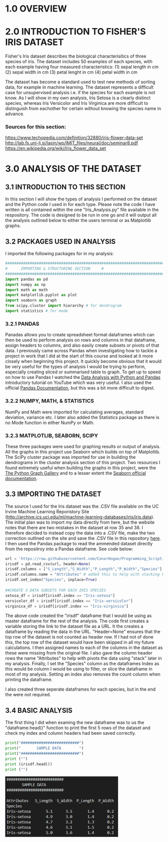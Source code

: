 # 1.0 OVERVIEW




# 2.0 INTRODUCTION TO FISHER'S IRIS DATASET
Fisher's Iris dataset describes the biological characterisitics of three species of iris. The dataset includes 50 examples of each species, with each example having four measured characteristics:
(1) sepal length in cm
(2) sepal width in cm
(3) petal lenght in cm
(4) petal width in cm

The dataset has become a standard used to test new methods of sorting data, for example in machine learning. 
The dataset represents a difficult case for unsupervised analysis i.e. if the species for each example is not know. As I will show in my own analysis, Iris Setosa is a clearly distinct species, whereas Iris Versicolor and Iris Virginica are more difficult to distinguish from eachother for certain without knowing the species name in advance. 

### Sources for this section: 
https://www.techopedia.com/definition/32880/iris-flower-data-set
http://lab.fs.uni-lj.si/lasin/wp/IMIT_files/neural/doc/seminar8.pdf
https://en.wikipedia.org/wiki/Iris_flower_data_set

# 3.0 ANALYSIS OF THE DATASET

## 3.1 INTRODUCTION TO THIS SECTION
In this section I will show the types of  analysis I performed on the dataset and the Python code I used in for each type. Please note the code I have written is all contained within the one "Iris_Analysis.py" file available in the respository. The code is designed to be run in one go and it will output all the analysis outlined below to either the users terminal or as Matplotlib graphs.

## 3.2 PACKAGES USED IN ANALYSIS 
I imported the following packages for in my analysis: 

````python 
#######################################################################
#      IMPORTING & STRUCTURING SECTION     #
#######################################################################
import pandas as pd
import numpy as np
import math as math
import matplotlib.pyplot as plot
import seaborn as graph
from scipy.cluster import hierarchy # for dendrogram
import statistics # for mode
````
### 3.2.1 PANDAS
Panadas allows you to create spreadsheet format dataframes which can then be used to perform analysis on rows and columns in that dataframe, assign headers to columns, and also easily create subsets or pivots of that data. I previously came across Pandas when investigating how to tackle a project in work that I did at the start of this course and looked at it more closely when beginning this project. It quickly become obvious that it would be very useful for the types of analysis I would be trying to perform, especially creating sliced or summarised table to graph.
To get up to speed on how to use Pandas I watched the [Data Analysis with Python and Pandas](https://www.youtube.com/watch?v=Iqjy9UqKKuo&list=PLQVvvaa0QuDc-3szzjeP6N6b0aDrrKyL-) introductory tutorial on YouTube which was very useful. I also used the official [Pandas Documentation](http://pandas.pydata.org/pandas-docs/stable/index.html), but this was a bit more difficult to digest.

### 3.2.2 NUMPY, MATH, & STATISTICS
NumPy and Math were imported for calculating averages, standard deviation, variance etc. I later also added the Statistics package as there is no Mode function in either NumPy or Math.

### 3.2.3 MATPLOTLIB, SEABORN, SCIPY
These three packages were used for graphing results or output of analysis. All the graphs in this project use Seaborn which builds on top of Matplotlib. The SciPy cluster package was imported for use in building the dendrograms in the cluster analysis section of this project. 
Two resources I found extremely useful when building the graphs in this project, were the [The Python Graph Gallery](http://python-graph-gallery.com) and to a lesser extent the [Seaborn official documentation](https://seaborn.pydata.org/).

## 3.3 IMPORTING THE DATASET
The source I used for the Iris dataset was the .CSV file available on the UC Irvine Machine Learning Reporistory Site (http://archive.ics.uci.edu/ml/machine-learning-databases/iris/iris.data).
The initial plan was to import my data directly from here, but the website notes that there are two mistakes in the dataset at row 35 and 38. I therefore decided to instead copy the data into a .CSV file, make the two correction outlined on the site and save the .CSV file in this repository [here](https://github.com/ConorHogan/Programming_Scripting_Projects/blob/master/Iris_Data.csv). 
I then used the Pandas package to read the ammended dataset directly from the repositroy into a Pandas dataframe. See code below:

````python
url = 'https://raw.githubusercontent.com/ConorHogan/Programming_Scripting_Projects/master/Iris_Data.csv'
irisdf = pd.read_csv(url, header=None) 
irisdf.columns = ["S_Length","S_Width","P_Length","P_Width","Species"]
irisdf.columns.name = "Attributes" # added this to help with stacking https://www.youtube.com/watch?v=reTeOfEebeA
irisdf.set_index("Species", inplace=True)

##CREATE 3 DATA SUBSETS FOR EACH IRIS SPECIES
setosa_df = irisdf[irisdf.index == "Iris-setosa"]
versicolor_df = irisdf[irisdf.index == "Iris-versicolor"]
virginica_df = irisdf[irisdf.index == "Iris-virginica"]
````

The above code created the "irisdf" dataframe that I would be using as master dataframe for the rest of the analysis. The code first creates a variable storing the link to the dataset file as a URL. It the creates a dataframe by reading the data in the URL. "Header=None" ensures that the top row of the dataset is not counted as header row. If I had not of done this, the top row of the dataset would have been skipped in all my future calculations. I then assigned names to each of the columns in the dataset as these were missing from the original file. I also gave the column header rows the name "Attributes" to help with pivots the data using "stack" later in my analysis. Finally, I set the "Species" column as the dataframes Index as this would be column I would be using to filter, or slice the dataframe in most of my analysis. Setting an index also removes the count column when printing the dataframe. 

I also created three seperate dataframes for each species, but in the end the were not required. 

## 3.4 BASIC ANALYSIS
The first thing I did when examing the new dataframe was to us the "dataframe.head()" function to print the first 5 rows of the dataset and check my index and column headers had been saved correctly. 

````python
print("##########################")
print("       SAMPLE DATA        ")
print("##########################")
print ("")
print (irisdf.head())
print ("")
````

![alt text](https://github.com/ConorHogan/Programming_Scripting_Projects/blob/master/Images/Dataframe_head.png "Output:")





